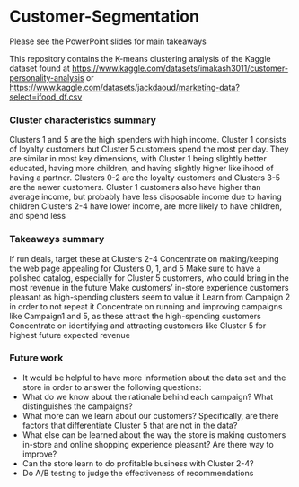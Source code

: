 # Customer-Segmentation
Please see the PowerPoint slides for main takeaways

This repository contains the K-means clustering analysis of the Kaggle dataset found at https://www.kaggle.com/datasets/imakash3011/customer-personality-analysis or https://www.kaggle.com/datasets/jackdaoud/marketing-data?select=ifood_df.csv

### Cluster characteristics summary
Clusters 1 and 5 are the high spenders with high income. Cluster 1 consists of loyalty customers but Cluster 5 customers spend the most per day. They are similar in most key dimensions, with Cluster 1 being slightly better educated, having more children, and having slightly higher likelihood of having a partner.
Clusters 0-2 are the loyalty customers and Clusters 3-5 are the newer customers.
Cluster 1 customers also have higher than average income, but probably have less disposable income due to having children
Clusters 2-4 have lower income, are more likely to have children, and spend less

### Takeaways summary
If run deals, target these at Clusters 2-4
Concentrate on making/keeping the web page appealing for Clusters 0, 1, and 5
Make sure to have a polished catalog, especially for Cluster 5 customers, who could bring in the most revenue in the future
Make customers’ in-store experience customers pleasant as high-spending clusters seem to value it
Learn from Campaign 2 in order to not repeat it
Concentrate on running and improving campaigns like Campaign1 and 5, as these attract the high-spending customers
Concentrate on identifying and attracting customers like Cluster 5 for highest future expected revenue

### Future work
- It would be helpful to have more information about the data set and the store in order to answer the following questions:
 - What do we know about the rationale behind each campaign? What distinguishes the campaigns?
 - What more can we learn about our customers? Specifically, are there factors that differentiate Cluster 5 that are not in the data?
 - What else can be learned about the way the store is making customers in-store and online shopping experience pleasant? Are there way to improve?
 - Can the store learn to do profitable business with Cluster 2-4?
 - Do A/B testing to judge the effectiveness of recommendations
